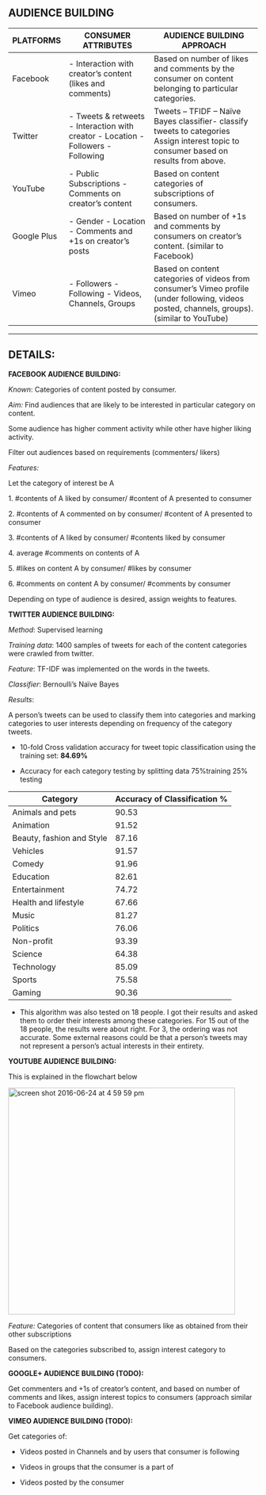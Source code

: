 **AUDIENCE BUILDING**
-------------------------------------------------------------------------------------------------------------------------------------------------------------------------------------------------------
  **PLATFORMS**  | **CONSUMER ATTRIBUTES**| **AUDIENCE BUILDING APPROACH**
  ---------------| -------------------------------------------------------------| ------------------------------
  Facebook       | -   Interaction with creator’s content (likes and comments)  | Based on number of likes and comments by the consumer on content belonging to particular categories.
  Twitter       |  -  Tweets & retweets  -   Interaction with creator  -   Location  -   Followers -   Following | Tweets – TFIDF – Naïve Bayes classifier- classify tweets to categories                                 Assign interest topic to consumer based on results from above.
  YouTube       |   - Public Subscriptions  -   Comments on creator’s content   | Based on content categories of subscriptions of consumers.
  Google Plus   |  -   Gender  -   Location -   Comments and +1s on creator’s posts |Based on number of +1s and comments by consumers on creator’s content. (similar to Facebook)
  Vimeo         |  -   Followers    -   Following      -   Videos, Channels, Groups | Based on content categories of videos from consumer’s Vimeo profile (under following, videos posted, channels, groups). (similar to YouTube)
 
  -------------------------------------------------------------------------------------------------------------------------------------------------------------------------------------------------------

**DETAILS:**
-----------------------------------------------------------------------------
**FACEBOOK AUDIENCE BUILDING:**

*Known*: Categories of content posted by consumer.

*Aim:* Find audiences that are likely to be interested in particular
category on content.

Some audience has higher comment activity while other have higher liking
activity.

Filter out audiences based on requirements (commenters/ likers)

*Features:*

Let the category of interest be A

1\. \#contents of A liked by consumer/ \#content of A presented to
consumer

2\. \#contents of A commented on by consumer/ \#content of A presented to
consumer

3\. \#contents of A liked by consumer/ \#contents liked by consumer

4\. average \#comments on contents of A

5\. \#likes on content A by consumer/ \#likes by consumer

6\. \#comments on content A by consumer/ \#comments by consumer

Depending on type of audience is desired, assign weights to features.

**TWITTER AUDIENCE BUILDING:**

*Method*: Supervised learning

*Training data*: 1400 samples of tweets for each of the content
categories were crawled from twitter.

*Feature*: TF-IDF was implemented on the words in the tweets.

*Classifier*: Bernoulli’s Naïve Bayes

*Results*:

A person’s tweets can be used to classify them into categories and
marking categories to user interests depending on frequency of the
category tweets.

-   10-fold Cross validation accuracy for tweet topic classification
    using the training set: **84.69%**

-   Accuracy for each category testing by splitting data 75%training 25%
    testing

  **Category**               |**Accuracy of Classification %**
  ---------------------------| ----------------------------------
  Animals and pets          | 90.53
  Animation                 | 91.52
  Beauty, fashion and Style | 87.16
  Vehicles                  | 91.57
  Comedy                    | 91.96
  Education                 | 82.61
  Entertainment             | 74.72
  Health and lifestyle      | 67.66
  Music                     | 81.27
  Politics                  | 76.06
  Non-profit                | 93.39
  Science                   | 64.38
  Technology                | 85.09
  Sports                    | 75.58
  Gaming                    | 90.36

-   This algorithm was also tested on 18 people. I got their results and
    asked them to order their interests among these categories. For 15
    out of the 18 people, the results were about right. For 3, the
    ordering was not accurate. Some external reasons could be that a
    person’s tweets may not represent a person’s actual interests in
    their entirety.

**YOUTUBE AUDIENCE BUILDING:**

This is explained in the flowchart below

<img width="458" alt="screen shot 2016-06-24 at 4 59 59 pm" src="https://cloud.githubusercontent.com/assets/16875926/16366632/1e3b08c4-3be8-11e6-82c8-91b42b624022.png">

*Feature:* Categories of content that consumers like as obtained from
their other subscriptions

Based on the categories subscribed to, assign interest category to
consumers.

**GOOGLE+ AUDIENCE BUILDING (TODO):**

Get commenters and +1s of creator’s content, and based on number of
comments and likes, assign interest topics to consumers (approach
similar to Facebook audience building).

**VIMEO AUDIENCE BUILDING (TODO):**

Get categories of:

-   Videos posted in Channels and by users that consumer is following

-   Videos in groups that the consumer is a part of

-   Videos posted by the consumer


